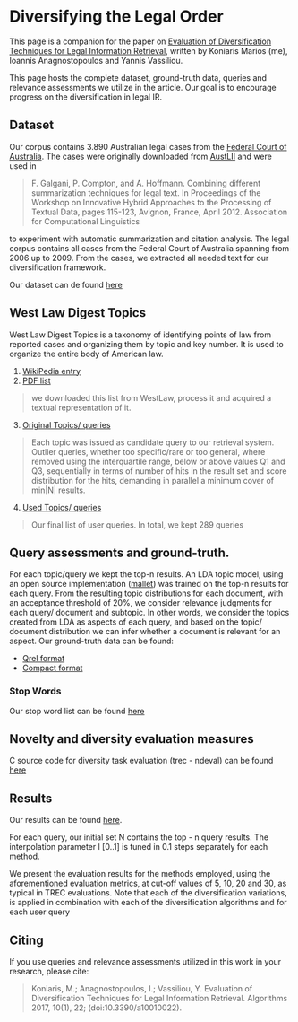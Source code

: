 # Diversifying the Legal Order

This page is a companion for the paper on [Evaluation of Diversification Techniques for Legal Information Retrieval](http://dx.doi.org/10.20944/preprints201611.0116.v1), written by Koniaris Marios (me), Ioannis Anagnostopoulos and Yannis Vassiliou. 

This page hosts the complete dataset, ground-truth data, queries and relevance assessments we utilize in the article. Our goal is to encourage progress on the diversification in legal IR.

## Dataset

Our corpus contains 3.890 Australian legal cases from the [Federal Court of Australia](http://www.fedcourt.gov.au). The cases were originally downloaded from [AustLII](http://www.austlii.edu.au) and were used in 
> F. Galgani, P. Compton, and A. Hoffmann. Combining different summarization techniques for legal text. In Proceedings of the Workshop on Innovative Hybrid Approaches to the Processing of Textual Data, pages 115-123, Avignon, France, April 2012. Association for Computational Linguistics

to experiment with automatic summarization and citation analysis. The legal corpus contains all cases from the Federal Court of Australia spanning from 2006 up to 2009. From the cases, we extracted all needed text for our diversification framework.

Our dataset can de found [here](https://archive.ics.uci.edu/ml/datasets/Legal+Case+Reports)

## West Law Digest Topics

West Law Digest Topics is a taxonomy of identifying points of law from reported cases and organizing them by topic and key number. It is used to organize the entire body of American law.

1. [WikiPedia entry](https://en.wikipedia.org/wiki/West_American_Digest_System)
2. [PDF list](https://info.legalsolutions.thomsonreuters.com/documentation/westlaw/wlawdoc/wlres/keynmb06.pdf) 

 > we downloaded this list from WestLaw, process it and acquired a textual representation of it.

3. [Original Topics/ queries](https://github.com/mkoniari/LegalDivEval/blob/master/westlaw.txt)

 > Each topic was issued as candidate query to our retrieval system. Outlier queries, whether too specific/rare or too general, where removed using the interquartile range, below or above values Q1 and Q3, sequentially in terms of number of hits in the result set and score distribution for the hits, demanding in parallel a minimum cover of min|N| results.

4. [Used Topics/ queries](https://github.com/mkoniari/LegalDivEval/blob/master/QUERIES.txt) 
 > Our final list of user queries. In total, we kept 289 queries

## Query assessments and ground-truth.

For each topic/query we kept the top-n results. An LDA topic model, using an open source implementation ([mallet](http://mallet.cs.umass.edu/)) was trained on the top-n results for each query. From the resulting topic distributions for each document, with an acceptance threshold of 20%, we consider relevance judgments for each query/ document and subtopic. In other words, we consider the topics created from LDA as aspects of each query, and based
on the topic/ document distribution we can infer whether a document is relevant for an aspect. Our ground-truth data can be found:
* [Qrel format](https://github.com/mkoniari/LegalDivEval/blob/master/qrels.txt)
* [Compact format](https://github.com/mkoniari/LegalDivEval/blob/master/aspects.txt)

### Stop Words
Our stop word list can be found [here](https://github.com/mkoniari/LegalDivEval/blob/master/stopwords.en)
## Novelty and diversity evaluation measures
C source code for diversity task evaluation (trec - ndeval) can be found [here](http://trec.nist.gov/data/web/09/ndeval.c)

## Results
Our results can be found  [here](https://github.com/mkoniari/LegalDivEval/tree/master/results). 

For each query, our initial set N contains the top - n query results.  The interpolation parameter l [0..1] is tuned in 0.1 steps separately for each method. 

We present the evaluation results for the methods employed, using the aforementioned evaluation metrics, at cut-off values of 5, 10, 20 and 30, as typical in TREC evaluations. Note that each of the diversification variations, is applied in combination with each of the diversification algorithms and for each user query

## Citing 

If you use queries and relevance assessments utilized in this work in your research, please cite:
>Koniaris, M.; Anagnostopoulos, I.; Vassiliou, Y. Evaluation of Diversification Techniques for Legal Information Retrieval. Algorithms 2017, 10(1), 22;  (doi:10.3390/a10010022).
